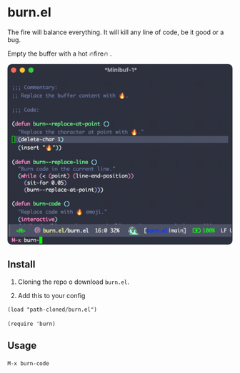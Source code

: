# burn.el

The fire will balance everything. It will kill any line of code, be it good or a bug.

Empty the buffer with a hot 🔥fire🔥 .

![burn-code](./images/burn-code.gif)

## Install

1. Cloning the repo o download `burn.el`.

2. Add this to your config

```elisp
(load "path-cloned/burn.el")

(require 'burn)
```

## Usage

`M-x burn-code`
